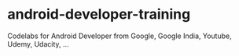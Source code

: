 # android-developer-training
Codelabs for Android Developer from Google, Google India, Youtube, Udemy, Udacity, ...
